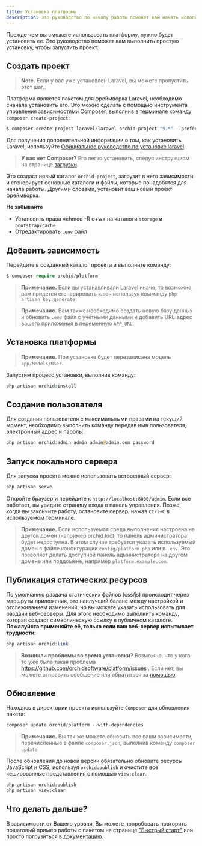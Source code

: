 ```yaml
---
title: Установка платформы
description: Это руководство по началу работы поможет вам начать использовать ORCHID.
---
```



Прежде чем вы сможете использовать платформу, нужно будет установить ее. Это руководство поможет вам выполнить простую установку, чтобы запустить проект.


## Создать проект

> **Note.** Если у вас уже установлен ​​Laravel, вы можете пропустить этот шаг..

Платформа является пакетом для фреймворка Laravel, необходимо сначала установить его. 
Это можно сделать с помощью инструмента управления зависимостями Composer, выполнив в терминале команду `composer create-project`:

```php
$ composer create-project laravel/laravel orchid-project "9.*" --prefer-dist
```

Для получения дополнительной информации о том, как установить Laravel, используйте [Официальное руководство по установке laravel](https://laravel.com/docs/installation).

> **У вас нет Composer?** Его легко установить, следуя инструкциям на странице [загрузки](https://getcomposer.org/download/).

Это создаст новый каталог `orchid-project`, загрузит в него зависимости и сгенерирует основные каталоги и файлы, которые понадобятся для начала работы. 
Другими словами, установит ваш новый проект фреймворка.

**Не забывайте**
- Установить права «chmod -R o+w» на каталоги `storage` и `bootstrap/cache`
- Отредактировать `.env` файл

## Добавить зависимость

Перейдите в созданный каталог проекта и выполните команду:
```php
$ composer require orchid/platform
```

> **Примечание.** Если вы устанавливали Laravel иначе, то возможно, вам придется сгенерировать ключ
используя комманду `php artisan key:generate`

> **Примечание.** Вам также необходимо создать новую базу данных и обновить `.env` файл с учетными данными и добавить URL-адрес вашего приложения в переменную `APP_URL`.


## Установка платформы

> **Примечание.** При установке будет перезаписана модель `app/Models/User`.

Запустим процесс установки, выполнив команду:

```php
php artisan orchid:install
```

## Создание пользователя

Для создания пользователя с максимальными правами на текущий момент, необходимо выполнить команду передав
имя пользователя, электронный адрес и пароль:

```php
php artisan orchid:admin admin admin@admin.com password
```

## Запуск локального сервера

Для запуска проекта можно использовать встроенный сервер:
```php
php artisan serve
```

Откройте браузер и перейдите к `http://localhost:8000/admin`. Если все работает, вы увидите страницу входа в панель управления. Позже, когда вы закончите работу, остановите сервер, нажав `Ctrl+C` в используемом терминале.

> **Примечание.** Если используемая среда выполнения настроена на другой домен (например orchid.loc),
 то панель администратора будет недоступна. В этом случае требуется указать используемый домен в файле конфигурации `config/platform.php`
 или в `.env`. Это позволяет делать доступной панель администратора на другом домене или поддомене, например `platform.example.com`.
 
 
## Публикация статических ресурсов

По умолчанию раздача статических файлов (css/js) происходит через маршруты приложения, это наилучший баланс между настройкой и отслеживанием изменений, но вы можете указать использовать для раздачи веб-серверы. Для этого необходимо выполнить команду, которая создаст символическую ссылку в публичном каталоге. **Пожалуйста применяйте её, только если ваш веб-сервер испытывает трудности**:

```php
php artisan orchid:link
```
 
> **Возникли проблемы во время установки?** Возможно, что у кого-то уже была такая проблема https://github.com/orchidsoftware/platform/issues . Если нет, вы можете отправить сообщение или обратиться за [помощью](https://github.com/orchidsoftware/platform/issues/new).

## Обновление

Находясь в директории проекта используйте `Composer` для обновления пакета:

```php
composer update orchid/platform --with-dependencies
```

> **Примечание.** Вы так же можете обновить все ваши зависимости, перечисленные в файле `composer.json`, выполнив команду `composer update`.

После обновления до новой версии обязательно обновите ресурсы JavaScript и CSS, используя `orchid:publish` и очистите все кешированные представления с помощью `view:clear`.
```bash
php artisan orchid:publish
php artisan view:clear
```


## Что делать дальше?

В зависимости от Вашего уровня, Вы можете попробовать повторить пошаговый пример работы с пакетом на странице ["Быстрый старт"](/ru/docs/quickstart) или просто погрузиться в [документацию](/ru/docs/screens).

